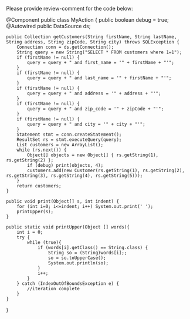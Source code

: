 Please provide review-comment for the code below:


@Component
public class MyAction {
    public boolean debug = true;
    @Autowired
    public DataSource ds;

    public Collection getCustomers(String firstName, String lastName, String address, String zipCode, String city) throws SQLException {
        Connection conn = ds.getConnection();
        String query = new String("SELECT * FROM customers where 1=1");
        if (firstName != null) {
            query = query + " and first_name = '" + firstName + "'";
        }
        if (firstName != null) {
            query = query + " and last_name = '" + firstName + "'";
        }
        if (firstName != null) {
            query = query + " and address = '" + address + "'";
        }
        if (firstName != null) {
            query = query + " and zip_code = '" + zipCode + "'";
        }
        if (firstName != null) {
            query = query + " and city = '" + city + "'";
        }
        Statement stmt = conn.createStatement();
        ResultSet rs = stmt.executeQuery(query);
        List customers = new ArrayList();
        while (rs.next()) {
            Object[] objects = new Object[] { rs.getString(1), rs.getString(2) };
            if (debug) print(objects, 4);
            customers.add(new Customer(rs.getString(1), rs.getString(2), rs.getString(3), rs.getString(4), rs.getString(5)));
        }
        return customers;
    }

    public void print(Object[] s, int indent) {
        for (int i=0; i<=indent; i++) System.out.print(' ');
        printUpper(s);
    }

    public static void printUpper(Object [] words){
        int i = 0;
        try {
            while (true){
                if (words[i].getClass() == String.class) {
                    String so = (String)words[i];;
                    so = so.toUpperCase();
                    System.out.println(so);
                }
                i++;
            }
        } catch (IndexOutOfBoundsException e) {
            //iteration complete
        }
    }
}
```
